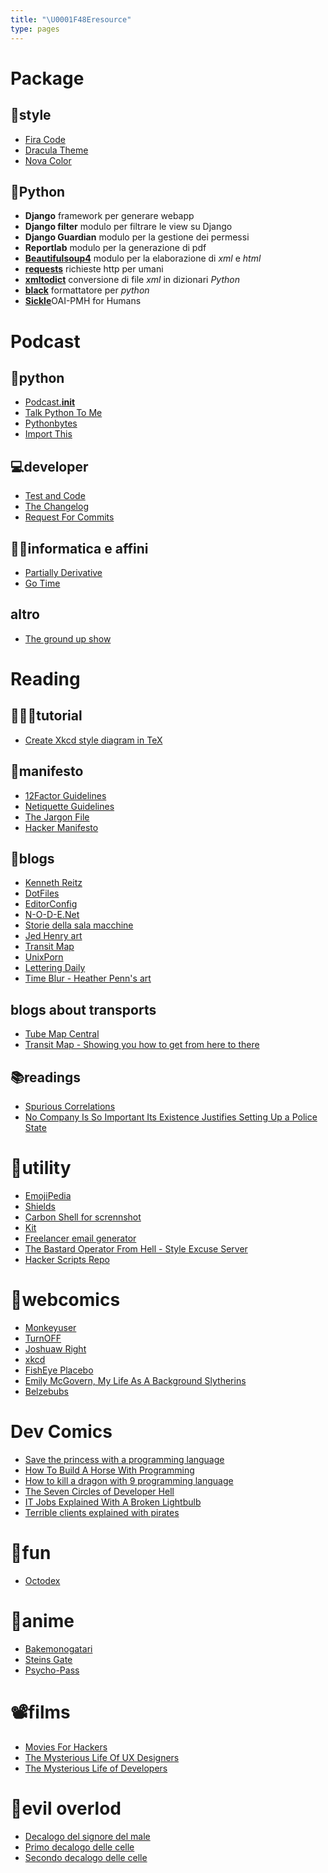 ```yaml
---
title: "\U0001F48Eresource"
type: pages
---
```

# Package

## 🎨style

* [Fira Code](https://github.com/tonsky/FiraCode)
* [Dracula Theme](https://draculatheme.com)
* [Nova Color](https://trevordmiller.com/projects/nova)

## 🐍Python

* **Django** framework per generare webapp
* **Django filter** modulo per filtrare le view su Django
* **Django Guardian** modulo per la gestione dei permessi
* **Reportlab** modulo per la generazione di pdf
* [**Beautifulsoup4**](https://beautiful-soup-4.readthedocs.io/en/latest/) modulo per la elaborazione di _xml_ e _html_
* [**requests**](http://docs.python-requests.org/en/master/) richieste http per umani
* [**xmltodict**](https://github.com/martinblech/xmltodict) conversione di file _xml_ in dizionari _Python_
* [**black**](https://black.readthedocs.io/en/stable/) formattatore per _python_
* [**Sickle**](https://sickle.readthedocs.io/en/latest/)OAI-PMH for Humans

# Podcast

## 🐍python

* [Podcast.**init**](https://www.podcastinit.com)
* [Talk Python To Me](https://talkpython.fm)
* [Pythonbytes](https://pythonbytes.fm)
* [Import This](https://www.kennethreitz.org/import-this/)

## 💻developer

* [Test and Code](http://pythontesting.net)
* [The Changelog](https://changelog.com)
* [Request For Commits](https://changelog.com/rfc)

## 👨‍💻informatica e affini

* [Partially Derivative](http://partiallyderivative.com/)
* [Go Time](https://changelog.com/gotime)

## altro

* [The ground up show](http://mattdavella.com/podcast)

# Reading

## 👨🏻‍🏫tutorial

* [Create Xkcd style diagram in TeX](https://tex.stackexchange.com/questions/74878/create-xkcd-style-diagram-in-tex)


## 📝manifesto

* [12Factor Guidelines](https://12factor.net)
* [Netiquette Guidelines](https://tools.ietf.org/html/rfc1855)
* [The Jargon File](http://www.catb.org/jargon/)
* [Hacker Manifesto](http://phrack.org/issues/7/3.html#article)

## 📓blogs

* [Kenneth Reitz](https://www.kennethreitz.org)
* [DotFiles](https://dotfiles.github.io)
* [EditorConfig](http://editorconfig.org)
* [N-O-D-E.Net](https://n-o-d-e.net)
* [Storie della sala macchine](http://www.soft-land.org)
* [Jed Henry art](http://jedhenry.tumblr.com/)
* [Transit Map](http://transitmap.net/)
* [UnixPorn](https://unixporn.tumblr.com/)
* [Lettering Daily](https://lettering-daily.tumblr.com/)
* [Time Blur - Heather Penn's art](http://happydorid.tumblr.com/)

## blogs about transports
* [Tube Map Central](http://www.tubemapcentral.com/)
* [Transit Map - Showing you how to get from here to there](http://www.transitmap.net/)

## 📚readings

* [Spurious Correlations](http://www.tylervigen.com/spurious-correlations)
* [No Company Is So Important Its Existence Justifies Setting Up a Police State](http://nymag.com/selectall/2018/04/richard-stallman-rms-on-privacy-data-and-free-software.html)


# 🔧utility

* [EmojiPedia](https://emojipedia.org)
* [Shields](http://shields.io)
* [Carbon Shell for scrennshot](https://carbon.now.sh/)
* [Kit](https://kit.com)
* [Freelancer email generator](https://toggl.com/freelance-email-generator/)
* [The Bastard Operator From Hell - Style Excuse Server
](http://pages.cs.wisc.edu/~ballard/bofh/)
* [Hacker Scripts Repo](https://github.com/NARKOZ/hacker-scripts)

# 💭webcomics

* [Monkeyuser](http://www.monkeyuser.com/)
* [TurnOFF](http://turnoff.us/)
* [Joshuaw Right](http://www.joshuawright.net/)
* [xkcd](https://xkcd.com/)
* [FishEye Placebo](https://www.yuumeiart.com/fisheye-placebo/)
* [Emily McGovern, My Life As A Background Slytherins](http://emilymcgovern.com)
* [Belzebubs](http://belzebubsofficial.tumblr.com/)

# Dev Comics

* [Save the princess with a programming language](https://toggl.com/programming-princess/ "Princess and the programming languages")
* [How To Build A Horse With Programming ](https://blog.toggl.com/build-horse-programming/)
* [How to kill a dragon with 9 programming language](https://blog.toggl.com/kill-dragon-comic/)
* [The Seven Circles of Developer Hell](https://blog.toggl.com/seven-levels-developer-hell/)
* [IT Jobs Explained With A Broken Lightbulb](https://blog.toggl.com/lightbulb-cartoon-developers/)
* [Terrible clients explained with pirates](https://toggl.com/worst-client-types-infographic/)

# 🕺fun

* [Octodex](https://octodex.github.com)

# 💬anime

* [Bakemonogatari](https://www.animeclick.it/anime/2268/bakemonogatari)
* [Steins Gate](https://www.animeclick.it/anime/3114/steins-gate)
* [Psycho-Pass](https://www.animeclick.it/anime/4084/psycho-pass)

# 📽️films

* [Movies For Hackers](https://hackermovie.club)
* [The Mysterious Life Of UX Designers](https://youtu.be/gfHcnig8Lo4)
* [The Mysterious Life of Developers](https://youtu.be/Ey3Ix7QuKPs)

# 👹evil overlod

* [Decalogo del signore del male](http://www.eviloverlord.com/lists/overlord.html)
* [Primo decalogo delle celle](http://www.eviloverlord.com/lists/dungeon_a.html)
* [Secondo decalogo delle celle](http://www.eviloverlord.com/lists/dungeon_b.html)

